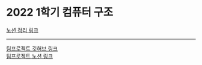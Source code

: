 # 2022 1학기 컴퓨터 구조

[노션 정리 링크](https://www.notion.so/12-5bd5a2e3570040bf8791141a594ab808)
***
[팀프로젝트 깃허브 링크](https://github.com/Bin2y/8teamTermProject)    
[팀프로젝트 노션 링크](https://www.notion.so/CA-Term-Project-8-dcc7aca3a685409c80baf7bffc15e4f0)
